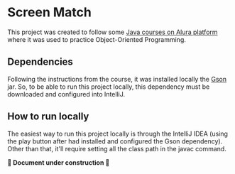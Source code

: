 # Screen Match

This project was created to follow some [Java courses on Alura platform](https://www.alura.com.br/cursos-online-programacao/java) 
where it was used to practice Object-Oriented Programming.

## Dependencies

Following the instructions from the course, it was installed locally the
[Gson](https://mvnrepository.com/artifact/com.google.code.gson/gson/2.10.1) jar. So, to be able to run this project
locally, this dependency must be downloaded and configured into IntelliJ.

## How to run locally

The easiest way to run this project locally is through the IntelliJ IDEA (using the play button after had installed and
configured the Gson dependency). Other than that, it'll require setting all the class path in the javac command.

**🚧 Document under construction 🚧**
